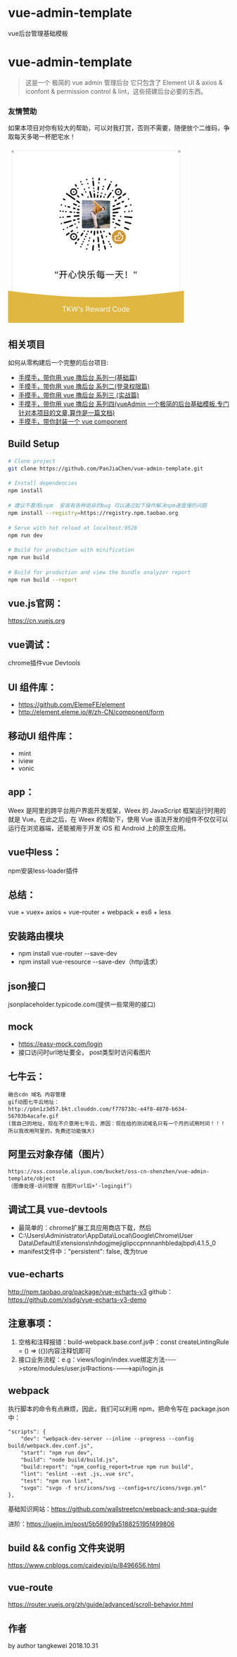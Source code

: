 # vue-admin-template
vue后台管理基础模板
# vue-admin-template

> 这是一个 极简的 vue admin 管理后台 它只包含了 Element UI & axios & iconfont & permission control & lint，这些搭建后台必要的东西。

### 友情赞助
如果本项目对你有较大的帮助，可以对我打赏，否则不需要，随便放个二维码，争取每天多喝一杯肥宅水！


<img src="https://github.com/Tkwkrystal/wepy-mall/blob/master/screenshots/payme.jpg" width="400" height="400"/>

## 相关项目

如何从零构建后一个完整的后台项目:

- [手摸手，带你用 vue 撸后台 系列一(基础篇)](https://juejin.im/post/59097cd7a22b9d0065fb61d2)
- [手摸手，带你用 vue 撸后台 系列二(登录权限篇)](https://juejin.im/post/591aa14f570c35006961acac)
- [手摸手，带你用 vue 撸后台 系列三 (实战篇)](https://juejin.im/post/593121aa0ce4630057f70d35)
- [手摸手，带你用 vue 撸后台 系列四(vueAdmin 一个极简的后台基础模板,专门针对本项目的文章,算作是一篇文档)](https://juejin.im/post/595b4d776fb9a06bbe7dba56)
- [手摸手，带你封装一个 vue component](https://segmentfault.com/a/1190000009090836)

## Build Setup

```bash
# Clone project
git clone https://github.com/PanJiaChen/vue-admin-template.git

# Install dependencies
npm install

# 建议不要用cnpm  安装有各种诡异的bug 可以通过如下操作解决npm速度慢的问题
npm install --registry=https://registry.npm.taobao.org

# Serve with hot reload at localhost:9528
npm run dev

# Build for production with minification
npm run build

# Build for production and view the bundle analyzer report
npm run build --report
```

## vue.js官网： ##
https://cn.vuejs.org

## vue调试： ##
chrome插件vue Devtools

## UI 组件库： ##
- https://github.com/ElemeFE/element
- http://element.eleme.io/#/zh-CN/component/form

## 移动UI 组件库： ##
- mint
- iview
- vonic
## app： ##
Weex 是阿里的跨平台用户界面开发框架，Weex 的 JavaScript 框架运行时用的就是 Vue。在此之后，在 Weex 的帮助下，使用 Vue 语法开发的组件不仅仅可以运行在浏览器端，还能被用于开发 iOS 和 Android 上的原生应用。

## vue中less： ##
npm安装less-loader插件

## 总结： ##
vue + vuex+ axios + vue-router + webpack + es6 + less


## 安装路由模块 ##
- npm install vue-router --save-dev
- npm install vue-resource --save-dev（http请求）

## json接口 ##
jsonplaceholder.typicode.com(提供一些常用的接口)

## mock ##
- https://easy-mock.com/login  
- 接口访问时url地址要全， post类型时访问看图片


## 七牛云： ##
    融合cdn 域名 内容管理
    gif动图七牛云地址：
    http://pbn1z3d57.bkt.clouddn.com/f778738c-e4f8-4870-b634-56703b4acafe.gif
    (我自己的地址，现在不介意用七牛云，原因：现在给的测试域名只有一个月的试用时间！！！所以我改用阿里的，免费还功能强大)

## 阿里云对象存储（图片） ##
    https://oss.console.aliyun.com/bucket/oss-cn-shenzhen/vue-admin-template/object
    （图像处理-访问管理 在图片url后+‘-logingif’）

## 调试工具 vue-devtools  ## 
- 最简单的：chrome扩展工具应用商店下载，然后
- C:\Users\Administrator\AppData\Local\Google\Chrome\User Data\Default\Extensions\nhdogjmejiglipccpnnnanhbledajbpd\4.1.5_0
- manifest文件中："persistent": false, 改为true

## vue-echarts  ## 
http://npm.taobao.org/package/vue-echarts-v3
github：https://github.com/xlsdg/vue-echarts-v3-demo

## 注意事项： ##
1. 空格和注释报错：build-webpack.base.conf.js中：const createLintingRule = () => ({})内容注释饥即可
2. 接口业务流程：e.g：views/login/index.vue绑定方法---->store/modules/user.js中actions---->api/login.js

## webpack ##
执行脚本的命令有点麻烦，因此，我们可以利用 npm，把命令写在 package.json 中：

 	"scripts": {
    	"dev": "webpack-dev-server --inline --progress --config build/webpack.dev.conf.js",
    	"start": "npm run dev",
    	"build": "node build/build.js",
    	"build:report": "npm_config_report=true npm run build",
    	"lint": "eslint --ext .js,.vue src",
    	"test": "npm run lint",
    	"svgo": "svgo -f src/icons/svg --config=src/icons/svgo.yml"
  	},
基础知识网站：https://github.com/wallstreetcn/webpack-and-spa-guide

进阶：https://juejin.im/post/5b56909a518825195f499806

## build && config 文件夹说明 ##
https://www.cnblogs.com/caideyipi/p/8496656.html
    


## vue-route ##
https://router.vuejs.org/zh/guide/advanced/scroll-behavior.html





## 作者

by author tangkewei 
2018.10.31
